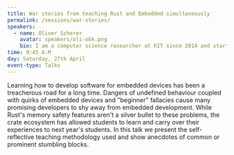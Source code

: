 ```yaml
---
title: War stories from teaching Rust and Embedded simultaneously
permalink: /sessions/war-stories/
speakers:
  - name: Oliver Scherer
    avatar: speakers/oli-obk.png
    bio: I am a computer science researcher at KIT since 2014 and started teaching Rust regularly in 2016. Since Rust 1.0 I contributed frequently to the Rust compiler and its constant evaluator and have joined the compiler team in 2018. In my time at KIT I mentored several bachelor theses on developing embedded software safely by using Rust specific features.
time: 9:45 A.M
day: Saturday, 27th April
event-type: Talks
---
```


Learning how to develop software for embedded devices has been a treacherous road for a long time. Dangers of undefined behaviour coupled with quirks of embedded devices and "beginner" fallacies cause many promising developers to shy away from embedded development. While Rust's memory safety features aren't a silver bullet to these problems, the crate ecosystem has allowed students to learn and carry over their experiences to next year's students. In this talk we present the self-reflective teaching methodology used and show anecdotes of common or prominent stumbling blocks.
